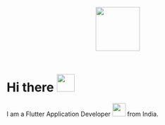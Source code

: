 
<div align = "center">
  <p><img src="https://media.giphy.com/media/M9gbBd9nbDrOTu1Mqx/giphy.gif" width="100"/></p>
<p><img src="https://komarev.com/ghpvc/?username=m0hi1&style=flat-square&color=blue" alt=""></p>
</div>
<div align = "left">

<h1>Hi there <img src="https://media.giphy.com/media/hvRJCLFzcasrR4ia7z/giphy.gif" width="40"></h1>

I am a Flutter Application Developer <img src="https://media.giphy.com/media/WUlplcMpOCEmTGBtBW/giphy.gif" width="30"> from India.

</div>
<!--
**m0hi1/m0hi1** is a ✨ _special_ ✨ repository because its `README.md` (this file) appears on your GitHub profile.

Here are some ideas to get you started:

- 🔭 I’m currently working on ...
- 🌱 I’m currently learning ...
- 👯 I’m looking to collaborate on ...
- 🤔 I’m looking for help with ...
- 💬 Ask me about ...
- 📫 How to reach me: ...
- 😄 Pronouns: ...
- ⚡ Fun fact: ...
-->

